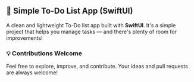 ## 📝 Simple To-Do List App (SwiftUI)

A clean and lightweight To-Do list app built with **SwiftUI**.
It's a simple project that helps you manage tasks — and there's plenty of room for improvements!

### 💡 Contributions Welcome

Feel free to explore, improve, and contribute.
Your ideas and pull requests are always welcome!
